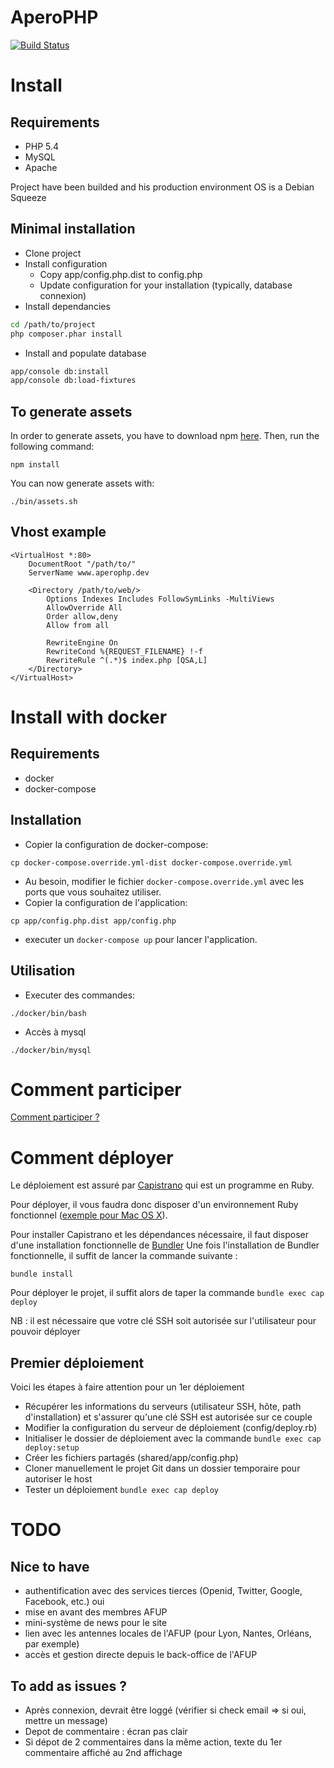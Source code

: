 AperoPHP
========

[![Build Status](https://secure.travis-ci.org/afup/aperophp.png?branch=master)](http://travis-ci.org/afup/aperophp)

Install
=======

Requirements
------------

* PHP 5.4
* MySQL
* Apache

Project have been builded and his production environment OS is a Debian Squeeze

Minimal installation
--------------------

* Clone project
* Install configuration
  * Copy app/config.php.dist to config.php
  * Update configuration for your installation (typically, database connexion)
* Install dependancies
```bash
cd /path/to/project
php composer.phar install
```
* Install and populate database
```bash
app/console db:install
app/console db:load-fixtures
```

To generate assets
------------------

In order to generate assets, you have to download npm [here](http://npmjs.org/ "npm official website").
Then, run the following command:

    npm install

You can now generate assets with:

    ./bin/assets.sh

Vhost example
-------------

    <VirtualHost *:80>
        DocumentRoot "/path/to/"
        ServerName www.aperophp.dev

        <Directory /path/to/web/>
            Options Indexes Includes FollowSymLinks -MultiViews
            AllowOverride All
            Order allow,deny
            Allow from all
 
            RewriteEngine On
            RewriteCond %{REQUEST_FILENAME} !-f
            RewriteRule ^(.*)$ index.php [QSA,L]    
        </Directory>
    </VirtualHost>


Install with docker
===================

Requirements
------------

* docker
* docker-compose

Installation
------------

* Copier la configuration de docker-compose:
```
cp docker-compose.override.yml-dist docker-compose.override.yml
```
* Au besoin, modifier le fichier `docker-compose.override.yml` avec les ports que vous souhaitez utiliser.
* Copier la configuration de l'application:
```
cp app/config.php.dist app/config.php
```
* executer un `docker-compose up` pour lancer l'application.

Utilisation
-----------

* Executer des commandes:
```
./docker/bin/bash
```
* Accès à mysql
```
./docker/bin/mysql
```

Comment participer
==================

[Comment participer ?](https://github.com/afup/aperophp/wiki/Comment-contribuer)

Comment déployer
================

Le déploiement est assuré par [Capistrano](https://github.com/capistrano/capistrano) qui est un programme en Ruby.

Pour déployer, il vous faudra donc disposer d'un environnement Ruby fonctionnel ([exemple pour Mac OS X](http://pym.me/posts/installer-et-configurer-un-environnement-de-developpement-ruby-sur-mac-os-x/)).

Pour installer Capistrano et les dépendances nécessaire, il faut disposer d'une installation fonctionnelle de [Bundler](http://bundler.io/)
Une fois l'installation de Bundler fonctionnelle, il suffit de lancer la commande suivante :

```
bundle install
```

Pour déployer le projet, il suffit alors de taper la commande `bundle exec cap deploy`

NB : il est nécessaire que votre clé SSH soit autorisée sur l'utilisateur pour pouvoir déployer

Premier déploiement
-------------------

Voici les étapes à faire attention pour un 1er déploiement

* Récupérer les informations du serveurs (utilisateur SSH, hôte, path d'installation) et s'assurer qu'une clé SSH est autorisée sur ce couple
* Modifier la configuration du serveur de déploiement (config/deploy.rb)
* Initialiser le dossier de déploiement avec la commande `bundle exec cap deploy:setup`
* Créer les fichiers partagés (shared/app/config.php)
* Cloner manuellement le projet Git dans un dossier temporaire pour autoriser le host
* Tester un déploiement `bundle exec cap deploy`

TODO
====

Nice to have
------------

* authentification avec des services tierces (Openid, Twitter, Google, Facebook, etc.) oui 
* mise en avant des membres AFUP
* mini-système de news pour le site
* lien avec les antennes locales de l'AFUP (pour Lyon, Nantes, Orléans, par exemple)
* accès et gestion directe depuis le back-office de l'AFUP

To add as issues ?
------------------

* Après connexion, devrait être loggé (vérifier si check email => si oui, mettre un message)
* Depot de commentaire : écran pas clair
* Si dépot de 2 commentaires dans la même action, texte du 1er commentaire affiché au 2nd affichage
